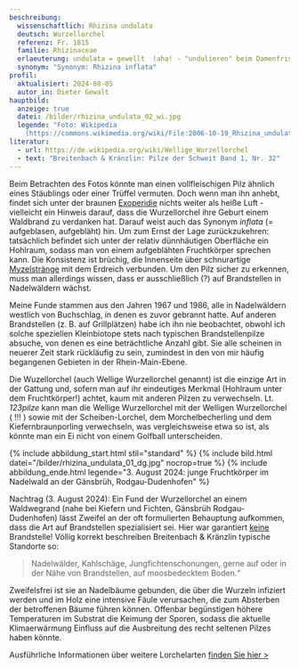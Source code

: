 ```yaml
---
beschreibung:
  wissenschaftlich: Rhizina undulata
  deutsch: Wurzellorchel
  referenz: Fr. 1815
  familie: Rhizinaceae
  erlaeuterung: undulata = gewellt  (aha! - "undulieren" beim Damenfriseur)
  synonym: "Synonym: Rhizina inflata"
profil:
  aktualisiert: 2024-08-05
  autor_in: Dieter Gewalt
hauptbild:
  anzeige: true
  datei: /bilder/rhizina_undulata_02_wi.jpg
  legende: "Foto: Wikipedia
    (https://commons.wikimedia.org/wiki/File:2006-10-19_Rhizina_undulata_1.jpg)"
literatur:
  - url: https://de.wikipedia.org/wiki/Wellige_Wurzellorchel
  - text: "Breitenbach & Kränzlin: Pilze der Schweit Band 1, Nr. 32"
---
```

Beim Betrachten des Fotos könnte man einen vollfleischigen Pilz ähnlich eines Stäublings oder einer Trüffel vermuten. Doch wenn man ihn anhebt, findet sich unter der braunen [Exoperidie](Exoperidie "Glossar") nichts weiter als heiße Luft - vielleicht ein Hinweis darauf, dass die Wurzellorchel ihre Geburt einem Waldbrand zu verdanken hat. Darauf weist auch das Synonym *inflata* (= aufgeblasen, aufgebläht) hin. Um zum Ernst der Lage zurückzukehren: tatsächlich befindet sich unter der relativ dünnhäutigen Oberfläche ein Hohlraum, sodass man von einem aufgeblähten Fruchtkörper sprechen kann. Die Konsistenz ist brüchig, die Innenseite über schnurartige [Myzelstränge](Myzel "Glossar") mit dem Erdreich verbunden. Um den Pilz sicher zu erkennen, muss man allerdings wissen, dass er ausschließlich (?) auf Brandstellen in Nadelwäldern wächst.

Meine Funde stammen aus den Jahren 1967 und 1986, alle in Nadelwäldern westlich von Buchschlag, in denen es zuvor gebrannt hatte. Auf anderen Brandstellen (z. B. auf Grillplätzen) habe ich ihn nie beobachtet, obwohl ich solche speziellen Kleinbiotope stets nach typischen Brandstellenpilze absuche, von denen es eine beträchtliche Anzahl gibt. Sie alle scheinen in neuerer Zeit stark rückläufig zu sein, zumindest in den von mir häufig begangenen Gebieten in der Rhein-Main-Ebene.

Die Wuzellorchel (auch Wellige Wurzellorchel genannt) ist die einzige Art in der Gattung und, sofern man auf ihr eindeutiges Merkmal (Hohlraum unter dem Fruchtkörper!) achtet, kaum mit anderen Pilzen zu verwechseln. Lt. *123pilze* kann man die Wellige Wurzellorchel mit der Welligen Wurzellorchel ( !!! ) sowie mit der Scheiben-Lorchel, dem Morchelbecherling und dem Kiefernbraunporling verwechseln, was vergleichsweise etwa so ist, als könnte man ein Ei nicht von einem Golfball unterscheiden.

{% include abbildung_start.html stil="standard" %}
{% include bild.html datei="/bilder/rhizina_undulata_01_dg.jpg" nocrop=true %}
{% include abbildung_ende.html legende="3. August 2024: junge Fruchtkörper im Nadelwald an der Gänsbrüh, Rodgau-Dudenhofen" %}

Nachtrag (3. August 2024): Ein Fund der Wurzellorchel an einem Waldwegrand (nahe bei Kiefern und Fichten, Gänsbrüh Rodgau-Dudenhofen) lässt Zweifel an der oft formulierten Behauptung aufkommen, dass die Art auf Brandstellen spezialisiert sei. Hier war garantiert <ins>keine</ins> Brandstelle! Völlig korrekt beschreiben Breitenbach & Kränzlin typische Standorte so:

> Nadelwälder, Kahlschäge, Jungfichtenschonungen, gerne auf oder in der Nähe von Brandstellen, auf moosbedecktem Boden.“

Zweifelsfrei ist sie an Nadelbäume gebunden, die über die Wurzeln infiziert werden und im Holz eine intensive Fäule verursachen, die zum Absterben der betroffenen Bäume führen können. Offenbar begünstigen höhere Temperaturen im Substrat die Keimung der Sporen, sodass die aktuelle Klimaerwärmung Einfluss auf die Ausbreitung des recht seltenen Pilzes haben könnte.

Ausführliche Informationen über weitere Lorchelarten [finden Sie hier >](/verwandt/lorcheln)